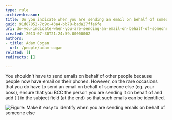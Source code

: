 ```yaml
---
type: rule
archivedreason: 
title: Do you indicate when you are sending an email on behalf of someone else?
guid: 91d87852-7c9c-43a4-bb78-bada27ffe6fe
uri: do-you-indicate-when-you-are-sending-an-email-on-behalf-of-someone-else
created: 2013-07-30T21:24:59.0000000Z
authors:
- title: Adam Cogan
  url: /people/adam-cogan
related: []
redirects: []

---
```


You shouldn't have to send emails on behalf of other people because people now have email on their phones. However, on the rare occasions that you do have to send an email on behalf of someone else (eg. your boss), ensure that you BCC the person you are sending it on behalf of and add [ ] in the subject field (at the end) so that such emails can be identified.

<!--endintro-->

![Figure: Make it easy to identify when you are sending emails on behalf of someone else](SendingEmailsonBehalfofSomeOneElse.gif)
